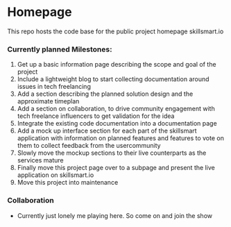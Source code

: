 # Homepage
This repo hosts the code base for the public project homepage skillsmart.io

### Currently planned Milestones:
1. Get up a basic information page describing the scope and goal of the project
2. Include a lightweight blog to start collecting documentation around issues in tech freelancing
3. Add a section describing the planned solution design and the approximate timeplan
4. Add a section on collaboration, to drive community engagement with tech freelance influencers to get validation for the idea
5. Integrate the existing code documentation into a documentation page
6. Add a mock up interface section for each part of the skillsmart application with information on planned features and features to vote on them to collect feedback from the usercommunity
7. Slowly move the mockup sections to their live counterparts as the services mature
8. Finally move this project page over to a subpage and present the live application on skillsmart.io
9. Move this project into maintenance

### Collaboration
- Currently just lonely me playing here. So come on and join the show
